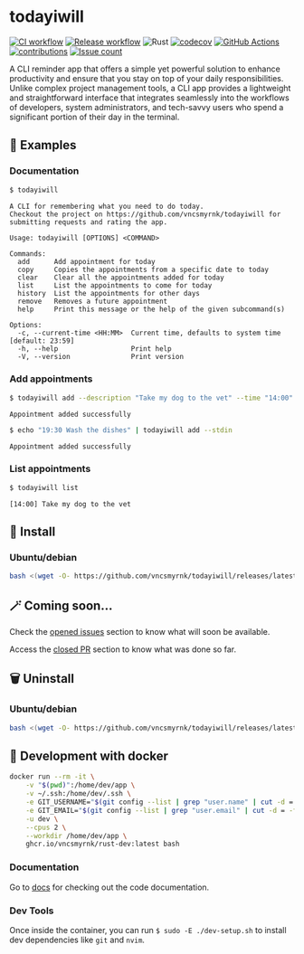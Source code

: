 # todayiwill

[![CI workflow](https://github.com/vncsmyrnk/todayiwill/actions/workflows/ci.yml/badge.svg)](https://github.com/vncsmyrnk/todayiwill/actions/workflows/ci.yml)
[![Release workflow](https://github.com/vncsmyrnk/todayiwill/actions/workflows/release.yml/badge.svg)](https://github.com/vncsmyrnk/todayiwill/actions/workflows/release.yml)
![Rust](https://img.shields.io/badge/rust-1.79+-green?logo=rust)
[![codecov](https://codecov.io/gh/vncsmyrnk/todayiwill/graph/badge.svg?token=WN27CKCC6W)](https://codecov.io/gh/vncsmyrnk/todayiwill)
[![GitHub Actions](https://img.shields.io/badge/GitHub%20Actions-gray?logo=githubactions)](https://github.com/vncsmyrnk/todayiwill/actions)
[![contributions](https://img.shields.io/badge/contributions-welcome-brightgreen.svg?style=flat)](https://github.com/vncsmyrnk/todayiwill/issues)
[![Issue count](https://img.shields.io/github/issues-search?query=repo%3Avncsmyrnk%2Ftodayiwill%20is%3Aopen&label=open%20issues)](https://github.com/vncsmyrnk/todayiwill/issues)

A CLI reminder app that offers a simple yet powerful solution to enhance productivity and ensure that you stay on top of your daily responsibilities. Unlike complex project management tools, a CLI app provides a lightweight and straightforward interface that integrates seamlessly into the workflows of developers, system administrators, and tech-savvy users who spend a significant portion of their day in the terminal.

## 🚀 Examples

### Documentation

```bash
$ todayiwill
```
```
A CLI for remembering what you need to do today.
Checkout the project on https://github.com/vncsmyrnk/todayiwill for submitting requests and rating the app.

Usage: todayiwill [OPTIONS] <COMMAND>

Commands:
  add      Add appointment for today
  copy     Copies the appointments from a specific date to today
  clear    Clear all the appointments added for today
  list     List the appointments to come for today
  history  List the appointments for other days
  remove   Removes a future appointment
  help     Print this message or the help of the given subcommand(s)

Options:
  -c, --current-time <HH:MM>  Current time, defaults to system time [default: 23:59]
  -h, --help                  Print help
  -V, --version               Print version
```
### Add appointments

```bash
$ todayiwill add --description "Take my dog to the vet" --time "14:00"
```
```
Appointment added successfully
```

```bash
$ echo "19:30 Wash the dishes" | todayiwill add --stdin
```
```
Appointment added successfully
```
### List appointments

```bash
$ todayiwill list
```
```
[14:00] Take my dog to the vet
```
## 💽 Install

### Ubuntu/debian

```bash
bash <(wget -O- https://github.com/vncsmyrnk/todayiwill/releases/latest/download/install-linux-debian.sh 2> /dev/null)
```

## 🪄 Coming soon...

Check the [opened issues](https://github.com/vncsmyrnk/todayiwill/issues) section to know what will soon be available.

Access the [closed PR](https://github.com/vncsmyrnk/todayiwill/pulls?q=is%3Apr+is%3Aclosed) section to know what was done so far.

## 🗑 Uninstall

### Ubuntu/debian

```bash
bash <(wget -O- https://github.com/vncsmyrnk/todayiwill/releases/latest/download/uninstall-linux-debian.sh 2> /dev/null)
```

## 🔧 Development with docker

```bash
docker run --rm -it \
    -v "$(pwd)":/home/dev/app \
    -v ~/.ssh:/home/dev/.ssh \
    -e GIT_USERNAME="$(git config --list | grep "user.name" | cut -d = -f2)" \
    -e GIT_EMAIL="$(git config --list | grep "user.email" | cut -d = -f2)" \
    -u dev \
    --cpus 2 \
    --workdir /home/dev/app \
    ghcr.io/vncsmyrnk/rust-dev:latest bash
```

### Documentation

Go to [docs](https://vncsmyrnk.github.io/todayiwill/) for checking out the code documentation.

### Dev Tools

Once inside the container, you can run `$ sudo -E ./dev-setup.sh` to install dev dependencies like `git` and `nvim`.

